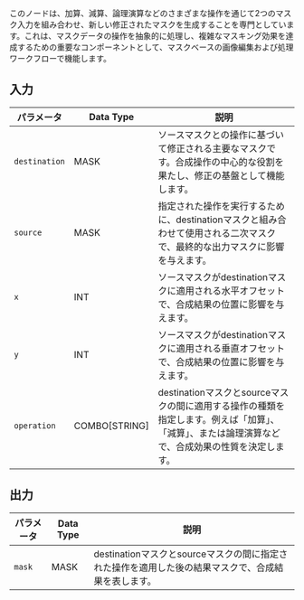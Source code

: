 
このノードは、加算、減算、論理演算などのさまざまな操作を通じて2つのマスク入力を組み合わせ、新しい修正されたマスクを生成することを専門としています。これは、マスクデータの操作を抽象的に処理し、複雑なマスキング効果を達成するための重要なコンポーネントとして、マスクベースの画像編集および処理ワークフローで機能します。

## 入力

| パラメータ    | Data Type | 説明                                                                                                                                      |
| ------------ | ------------ | ------------------------------------------------------------------------------------------------------------------------------------------------ |
| `destination`| MASK        | ソースマスクとの操作に基づいて修正される主要なマスクです。合成操作の中心的な役割を果たし、修正の基盤として機能します。 |
| `source`     | MASK        | 指定された操作を実行するために、destinationマスクと組み合わせて使用される二次マスクで、最終的な出力マスクに影響を与えます。 |
| `x`          | INT         | ソースマスクがdestinationマスクに適用される水平オフセットで、合成結果の位置に影響を与えます。       |
| `y`          | INT         | ソースマスクがdestinationマスクに適用される垂直オフセットで、合成結果の位置に影響を与えます。         |
| `operation`  | COMBO[STRING]| destinationマスクとsourceマスクの間に適用する操作の種類を指定します。例えば「加算」、「減算」、または論理演算などで、合成効果の性質を決定します。 |

## 出力

| パラメータ | Data Type | 説明                                                                 |
| --------- | ------------ | ---------------------------------------------------------------------------- |
| `mask`    | MASK        | destinationマスクとsourceマスクの間に指定された操作を適用した後の結果マスクで、合成結果を表します。 |
